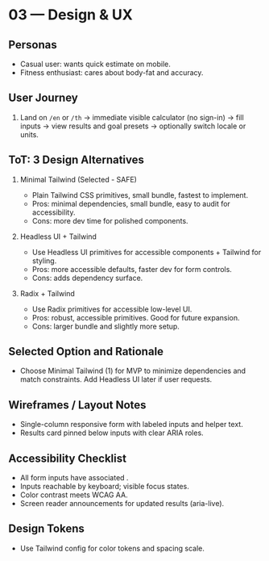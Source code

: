 # 03 — Design & UX

## Personas

-   Casual user: wants quick estimate on mobile.
-   Fitness enthusiast: cares about body-fat and accuracy.

## User Journey

1. Land on `/en` or `/th` → immediate visible calculator (no sign-in) → fill inputs → view results and goal presets → optionally switch locale or units.

## ToT: 3 Design Alternatives

1. Minimal Tailwind (Selected - SAFE)

    - Plain Tailwind CSS primitives, small bundle, fastest to implement.
    - Pros: minimal dependencies, small bundle, easy to audit for accessibility.
    - Cons: more dev time for polished components.

2. Headless UI + Tailwind

    - Use Headless UI primitives for accessible components + Tailwind for styling.
    - Pros: more accessible defaults, faster dev for form controls.
    - Cons: adds dependency surface.

3. Radix + Tailwind
    - Use Radix primitives for accessible low-level UI.
    - Pros: robust, accessible primitives. Good for future expansion.
    - Cons: larger bundle and slightly more setup.

## Selected Option and Rationale

-   Choose Minimal Tailwind (1) for MVP to minimize dependencies and match constraints. Add Headless UI later if user requests.

## Wireframes / Layout Notes

-   Single-column responsive form with labeled inputs and helper text.
-   Results card pinned below inputs with clear ARIA roles.

## Accessibility Checklist

-   All form inputs have associated <label>.
-   Inputs reachable by keyboard; visible focus states.
-   Color contrast meets WCAG AA.
-   Screen reader announcements for updated results (aria-live).

## Design Tokens

-   Use Tailwind config for color tokens and spacing scale.
